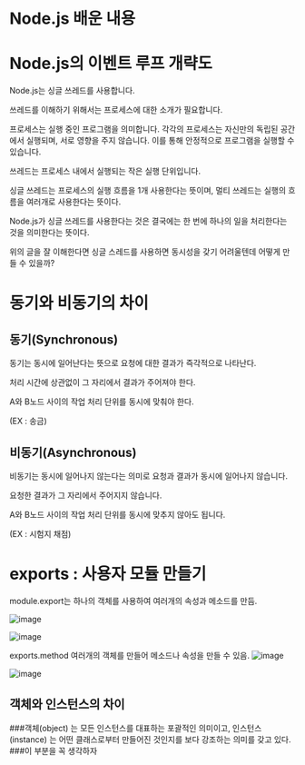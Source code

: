 Node.js 배운 내용
=================================
# Node.js의 이벤트 루프 개략도

 Node.js는 싱글 쓰레드를 사용합니다.

쓰레드를 이해하기 위해서는 프로세스에 대한 소개가 필요합니다.

 

프로세스는 실행 중인 프로그램을 의미합니다. 각각의 프로세스는 자신만의 독립된 공간에서 실행되며, 서로 영향을 주지 않습니다. 이를 통해 안정적으로 프로그램을 실행할 수 있습니다. 

 쓰레드는 프로세스 내에서 실행되는 작은 실행 단위입니다. 

싱글 쓰레드는 프로세스의 실행 흐름을 1개 사용한다는 뜻이며, 멀티 쓰레드는 실행의 흐름을 여러개로 사용한다는 뜻이다.

Node.js가 싱글 쓰레드를 사용한다는 것은 결국에는 한 번에 하나의 일을 처리한다는 것을 의미한다는 뜻이다.

위의 글을 잘 이해한다면 싱글 스레드를 사용하면 동시성을 갖기 어려울텐데 어떻게 만들 수 있을까?

# 동기와 비동기의 차이

## 동기(Synchronous)

동기는 동시에 일어난다는 뜻으로 요청에 대한 결과가 즉각적으로 나타난다.

처리 시간에 상관없이 그 자리에서 결과가 주어져야 한다.

A와 B노드 사이의 작업 처리 단위를 동시에 맞춰야 한다.

(EX : 송금)

## 비동기(Asynchronous)

비동기는 동시에 일어나지 않는다는 의미로 요청과 결과가 동시에 일어나지 않습니다.

요청한 결과가 그 자리에서 주어지지 않습니다.

A와 B노드 사이의 작업 처리 단위를 동시에 맞추지 않아도 됩니다.

(EX : 시험지 채점)

# exports : 사용자 모듈 만들기

module.export는 하나의 객체를 사용하여 여러개의  속성과 메소드를 만듬.

![image](https://user-images.githubusercontent.com/83203154/227710160-32abaf67-ab4d-47da-98b8-5affa0c8dd22.png)

![image](https://user-images.githubusercontent.com/83203154/227710179-febced62-b19b-4c34-9cd4-674662d4418c.png)


exports.method 여러개의 객체를 만들어 메소드나 속성을 만들 수 있음.
![image](https://user-images.githubusercontent.com/83203154/227710189-4bbda2e9-4c65-43c1-9d8a-039bc53f2419.png)

![image](https://user-images.githubusercontent.com/83203154/227710205-db5c5f11-33b9-4255-aa40-f0e94047a8d6.png)


## 객체와 인스턴스의 차이
###객체(object) 는 모든 인스턴스를 대표하는 포괄적인 의미이고, 인스턴스(instance) 는 어떤 클래스로부터 만들어진 것인지를 보다 강조하는 의미를 갖고 있다. 
###이 부분을 꼭 생각하자
